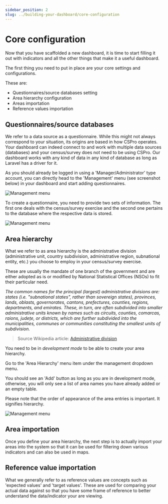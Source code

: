 ```yaml
---
sidebar_position: 2
slug: ../building-your-dashboard/core-configuration
---
```


# Core configuration

Now that you have scaffolded a new dashboard, it is time to start filling it out with indicators and all the other things that make it a useful dashboard.

The first thing you need to put in place are your core settings and configurations. 

These are:

- Questionnaires/source databases setting
- Area hierarchy configuration
- Areas importation
- Reference values importation

## Questionnaires/source databases

We refer to a data source as a questionnaire. While this might not always correspond to your situation, its origins are based in how CSPro operates. Your dashboard can indeed connect to and work with multiple data sources (databases) and your census/survey does not need to be using CSPro. Our dashboard works with any kind of data in any kind of database as long as Laravel has a driver for it.

As you should already be logged in using a 'Manager/Administrator' type account, you can directly head to the 'Management' menu (see screenshot below) in your dashboard and start adding questionnaires.

![Management menu](/img/developer/building-your-dashboard/management-menu.png)

To create a questionnaire, you need to provide two sets of information. The first one deals with the census/survey exercise and the second one pertains to the database where the respective data is stored.

![Management menu](/img/developer/building-your-dashboard/create-questionnaire.png)

## Area hierarchy

What we refer to as area hierarchy is the administrative division (administrative unit, country subdivision, administrative region, subnational entity, etc.) you choose to employ in your census/survey exercise.

These are usually the mandate of one branch of the government and are either adopted as is or modified by National Statistical Offices (NSOs) to fit their particular need.

*The common names for the principal (largest) administrative divisions are: states (i.e. "subnational states", rather than sovereign states), provinces, lands, oblasts, governorates, cantons, prefectures, counties, regions, departments, and emirates. These, in turn, are often subdivided into smaller administrative units known by names such as circuits, counties, comarcas, raions, județe, or districts, which are further subdivided into the municipalities, communes or communities constituting the smallest units of subdivision.* 

> Source Wikipedia article: [Administrative division](https://en.wikipedia.org/wiki/Administrative_division)

You need to be in *development mode* to be able to create your area hierarchy.

Go to the 'Area Hierarchy' menu item under the management dropdown menu.

You should see an 'Add' button as long as you are in development mode, otherwise, you will only see a list of area names you have already added or an empty table.

Please note that the order of appearance of the area entries is important. It signifies hierarchy.

![Management menu](/img/developer/building-your-dashboard/area-hierarchy.png)

## Area importation

Once you define your area hierarchy, the next step is to actually import your areas into the system so that it can be used for filtering down various indicators and can also be used in maps.

## Reference value importation

What we generally refer to as reference values are concepts such as 'expected values' and 'target values'. These are used for comparing your actual data against so that you have some frame of reference to better understand the data/indicator your are viewing.